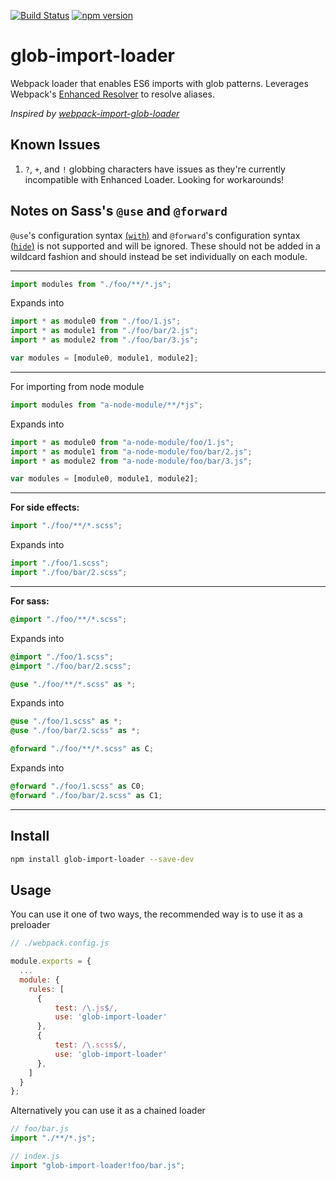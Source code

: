 [![Build Status](https://travis-ci.org/soluml/glob-import-loader.svg)](https://travis-ci.org/soluml/glob-import-loader.svg)
[![npm version](https://badge.fury.io/js/glob-import-loader.svg)](https://badge.fury.io/js/glob-import-loader)

# glob-import-loader

Webpack loader that enables ES6 imports with glob patterns. Leverages Webpack's [Enhanced Resolver](https://github.com/webpack/enhanced-resolve) to resolve aliases.

_Inspired by [webpack-import-glob-loader](https://github.com/fred104/webpack-import-glob-loader)_

## Known Issues

1. `?`, `+`, and `!` globbing characters have issues as they're currently incompatible with Enhanced Loader. Looking for workarounds!

## Notes on Sass's `@use` and `@forward`

`@use`'s configuration syntax [(`with`)](https://sass-lang.com/documentation/at-rules/use#configuration) and `@forward`'s configuration syntax [(`hide`)](https://sass-lang.com/documentation/at-rules/forward#controlling-visibility) is not supported and will be ignored. These should not be added in a wildcard fashion and should instead be set individually on each module.

---

```js
import modules from "./foo/**/*.js";
```

Expands into

```js
import * as module0 from "./foo/1.js";
import * as module1 from "./foo/bar/2.js";
import * as module2 from "./foo/bar/3.js";

var modules = [module0, module1, module2];
```

---

For importing from node module

```js
import modules from "a-node-module/**/*js";
```

Expands into

```js
import * as module0 from "a-node-module/foo/1.js";
import * as module1 from "a-node-module/foo/bar/2.js";
import * as module2 from "a-node-module/foo/bar/3.js";

var modules = [module0, module1, module2];
```

---

**For side effects:**

```js
import "./foo/**/*.scss";
```

Expands into

```js
import "./foo/1.scss";
import "./foo/bar/2.scss";
```

---

**For sass:**

```scss
@import "./foo/**/*.scss";
```

Expands into

```scss
@import "./foo/1.scss";
@import "./foo/bar/2.scss";
```

```scss
@use "./foo/**/*.scss" as *;
```

Expands into

```scss
@use "./foo/1.scss" as *;
@use "./foo/bar/2.scss" as *;
```

```scss
@forward "./foo/**/*.scss" as C;
```

Expands into

```scss
@forward "./foo/1.scss" as C0;
@forward "./foo/bar/2.scss" as C1;
```

---

## Install

```sh
npm install glob-import-loader --save-dev
```

## Usage

You can use it one of two ways, the recommended way is to use it as a preloader

```js
// ./webpack.config.js

module.exports = {
  ...
  module: {
    rules: [
      {
          test: /\.js$/,
          use: 'glob-import-loader'
      },
      {
          test: /\.scss$/,
          use: 'glob-import-loader'
      },
    ]
  }
};
```

Alternatively you can use it as a chained loader

```js
// foo/bar.js
import "./**/*.js";

// index.js
import "glob-import-loader!foo/bar.js";
```
